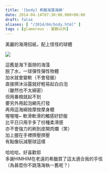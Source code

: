 ```yaml
---
title: '[body] 希臘海藻海綿'
date: 2014-04-14T07:30:00.000+08:00
draft: false
aliases: [ "/2014/04/body.html" ]
tags : [glamorous - 蛋臉以外]
---
```


美麗的海灣招紙，配上怪怪的球體

![](/images/greecepuff.jpg)

這舊是海下面撈的海藻  
脱了水，一球彈性彈性物體  
加水就會變軟（不會發脹）  
直接擠沐浴露就好輕易起白白泡  
（雖然也不太綿密）  
但用番梘就起不到  
要另外用起泡網先打發  
再用這海綿按摩按摩身體  
喔喔喔~ 軟滑軟滑的觸感好舒服  
比平日只用手多了份種柔滑感  
亦不會強力的刷到皮開肉爛（笑）  
加上握在手裡擠壓擠壓  
有點像玩減壓球這樣  
  
哈哈哈，好喜歡耶  
多謝HIMHIM在老遠的希臘買了這太適合我的手信  
（為甚麼你不跳落海執一舊呢？）
